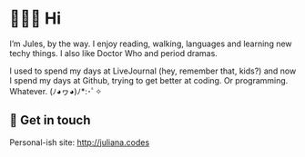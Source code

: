 # 👩🏻‍🎤 Hi
I’m Jules, by the way. I enjoy reading, walking, languages and learning new techy things. I also like Doctor Who and period dramas.

I used to spend my days at LiveJournal (hey, remember that, kids?) and now I spend my days at Github, trying to get better at coding. Or programming. Whatever. (ﾉ◕ヮ◕)ﾉ*:･ﾟ✧ 

## :rainbow: Get in touch
Personal-ish site: http://juliana.codes
